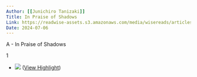 ```yaml
---
Author: [[Junichiro Tanizaki]]
Title: In Praise of Shadows
Link: https://readwise-assets.s3.amazonaws.com/media/wisereads/articles/in-praise-of-shadows/In-Praise-of-Shadows-Junichiro-Tanizaki.pdf
Date: 2024-07-06
---
```

A - In Praise of Shadows

1
- ![](https://readwise-assets.s3.amazonaws.com/media/reader/pub/6096ba0b0d60e441e25ee1eb252d1f59.png?t=1707682632773) ([View Highlight](https://read.readwise.io/read/01hpcx24bpkqny1265ds0z9gdz))
